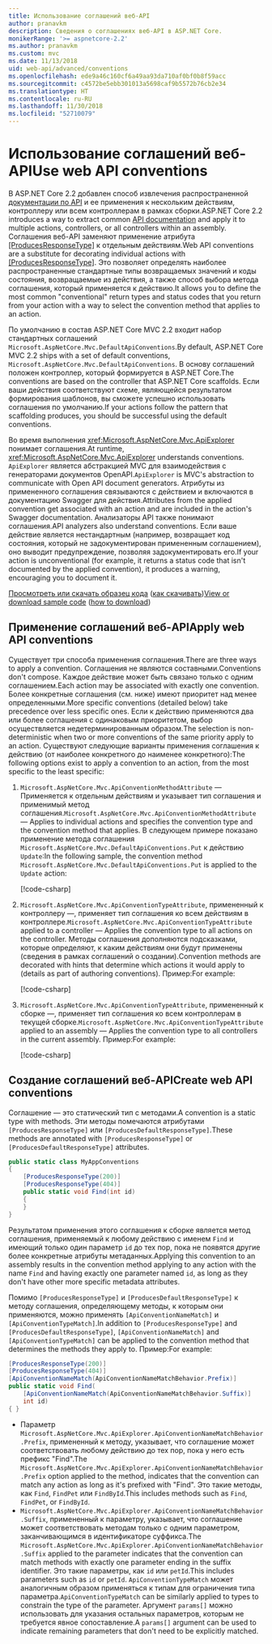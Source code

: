 ```yaml
---
title: Использование соглашений веб-API
author: pranavkm
description: Сведения о соглашениях веб-API в ASP.NET Core.
monikerRange: '>= aspnetcore-2.2'
ms.author: pranavkm
ms.custom: mvc
ms.date: 11/13/2018
uid: web-api/advanced/conventions
ms.openlocfilehash: ede9a46c160cf6a49aa93da710af0bf0b8f59acc
ms.sourcegitcommit: c4572be5ebb301013a5698caf9b5572b76cb2e34
ms.translationtype: HT
ms.contentlocale: ru-RU
ms.lasthandoff: 11/30/2018
ms.locfileid: "52710079"
---
```

# <a name="use-web-api-conventions"></a><span data-ttu-id="14501-103">Использование соглашений веб-API</span><span class="sxs-lookup"><span data-stu-id="14501-103">Use web API conventions</span></span>

<span data-ttu-id="14501-104">В ASP.NET Core 2.2 добавлен способ извлечения распространенной [документации по API](xref:tutorials/web-api-help-pages-using-swagger) и ее применения к нескольким действиям, контроллеру или всем контроллерам в рамках сборки.</span><span class="sxs-lookup"><span data-stu-id="14501-104">ASP.NET Core 2.2 introduces a way to extract common [API documentation](xref:tutorials/web-api-help-pages-using-swagger) and apply it to multiple actions, controllers, or all controllers within an assembly.</span></span> <span data-ttu-id="14501-105">Соглашения веб-API заменяют применение атрибута [[ProducesResponseType]](xref:Microsoft.AspNetCore.Mvc.ProducesResponseTypeAttribute) к отдельным действиям.</span><span class="sxs-lookup"><span data-stu-id="14501-105">Web API conventions are a substitute for decorating individual actions with [[ProducesResponseType]](xref:Microsoft.AspNetCore.Mvc.ProducesResponseTypeAttribute).</span></span> <span data-ttu-id="14501-106">Это позволяет определять наиболее распространенные стандартные типы возвращаемых значений и коды состояния, возвращаемые из действия, а также способ выбора метода соглашения, который применяется к действию.</span><span class="sxs-lookup"><span data-stu-id="14501-106">It allows you to define the most common "conventional" return types and status codes that you return from your action with a way to select the convention method that applies to an action.</span></span>

<span data-ttu-id="14501-107">По умолчанию в состав ASP.NET Core MVC 2.2 входит набор стандартных соглашений `Microsoft.AspNetCore.Mvc.DefaultApiConventions`.</span><span class="sxs-lookup"><span data-stu-id="14501-107">By default, ASP.NET Core MVC 2.2 ships with a set of default conventions, `Microsoft.AspNetCore.Mvc.DefaultApiConventions`.</span></span> <span data-ttu-id="14501-108">В основу соглашений положен контроллер, который формируется в ASP.NET Core.</span><span class="sxs-lookup"><span data-stu-id="14501-108">The conventions are based on the controller that ASP.NET Core scaffolds.</span></span> <span data-ttu-id="14501-109">Если ваши действия соответствуют схеме, являющейся результатом формирования шаблонов, вы сможете успешно использовать соглашения по умолчанию.</span><span class="sxs-lookup"><span data-stu-id="14501-109">If your actions follow the pattern that scaffolding produces, you should be successful using the default conventions.</span></span>

<span data-ttu-id="14501-110">Во время выполнения <xref:Microsoft.AspNetCore.Mvc.ApiExplorer> понимает соглашения.</span><span class="sxs-lookup"><span data-stu-id="14501-110">At runtime, <xref:Microsoft.AspNetCore.Mvc.ApiExplorer> understands conventions.</span></span> <span data-ttu-id="14501-111">`ApiExplorer` является абстракцией MVC для взаимодействия с генераторами документов OpenAPI.</span><span class="sxs-lookup"><span data-stu-id="14501-111">`ApiExplorer` is MVC's abstraction to communicate with Open API document generators.</span></span> <span data-ttu-id="14501-112">Атрибуты из примененного соглашения связываются с действием и включаются в документацию Swagger для действия.</span><span class="sxs-lookup"><span data-stu-id="14501-112">Attributes from the applied convention get associated with an action and are included in the action's Swagger documentation.</span></span> <span data-ttu-id="14501-113">Анализаторы API также понимают соглашения.</span><span class="sxs-lookup"><span data-stu-id="14501-113">API analyzers also understand conventions.</span></span> <span data-ttu-id="14501-114">Если ваше действие является нестандартным (например, возвращает код состояния, который не задокументирован примененным соглашением), оно выводит предупреждение, позволяя задокументировать его.</span><span class="sxs-lookup"><span data-stu-id="14501-114">If your action is unconventional (for example, it returns a status code that isn't documented by the applied convention), it produces a warning, encouraging you to document it.</span></span>

<span data-ttu-id="14501-115">[Просмотреть или скачать образец кода](https://github.com/aspnet/Docs/tree/master/aspnetcore/web-api/advanced/conventions/sample) ([как скачивать](xref:index#how-to-download-a-sample))</span><span class="sxs-lookup"><span data-stu-id="14501-115">[View or download sample code](https://github.com/aspnet/Docs/tree/master/aspnetcore/web-api/advanced/conventions/sample) ([how to download](xref:index#how-to-download-a-sample))</span></span>

## <a name="apply-web-api-conventions"></a><span data-ttu-id="14501-116">Применение соглашений веб-API</span><span class="sxs-lookup"><span data-stu-id="14501-116">Apply web API conventions</span></span>

<span data-ttu-id="14501-117">Существует три способа применения соглашения.</span><span class="sxs-lookup"><span data-stu-id="14501-117">There are three ways to apply a convention.</span></span> <span data-ttu-id="14501-118">Соглашения не являются составными.</span><span class="sxs-lookup"><span data-stu-id="14501-118">Conventions don't compose.</span></span> <span data-ttu-id="14501-119">Каждое действие может быть связано только с одним соглашением.</span><span class="sxs-lookup"><span data-stu-id="14501-119">Each action may be associated with exactly one convention.</span></span> <span data-ttu-id="14501-120">Более конкретные соглашения (см. ниже) имеют приоритет над менее определенными.</span><span class="sxs-lookup"><span data-stu-id="14501-120">More specific conventions (detailed below) take precedence over less specific ones.</span></span> <span data-ttu-id="14501-121">Если к действию применяются два или более соглашения с одинаковым приоритетом, выбор осуществляется недетерминированным образом.</span><span class="sxs-lookup"><span data-stu-id="14501-121">The selection is non-deterministic when two or more conventions of the same priority apply to an action.</span></span> <span data-ttu-id="14501-122">Существуют следующие варианты применения соглашения к действию (от наиболее конкретного до наименее конкретного):</span><span class="sxs-lookup"><span data-stu-id="14501-122">The following options exist to apply a convention to an action, from the most specific to the least specific:</span></span>

1. <span data-ttu-id="14501-123">`Microsoft.AspNetCore.Mvc.ApiConventionMethodAttribute` &mdash; Применяется к отдельным действиям и указывает тип соглашения и применимый метод соглашения.</span><span class="sxs-lookup"><span data-stu-id="14501-123">`Microsoft.AspNetCore.Mvc.ApiConventionMethodAttribute` &mdash; Applies to individual actions and specifies the convention type and the convention method that applies.</span></span> <span data-ttu-id="14501-124">В следующем примере показано применение метода соглашения `Microsoft.AspNetCore.Mvc.DefaultApiConventions.Put` к действию `Update`:</span><span class="sxs-lookup"><span data-stu-id="14501-124">In the following sample, the convention method `Microsoft.AspNetCore.Mvc.DefaultApiConventions.Put` is applied to the `Update` action:</span></span>

    [!code-csharp[](conventions/sample/Controllers/ContactsConventionController.cs?name=apiconventionmethod&highlight=2-3)]

1. <span data-ttu-id="14501-125">`Microsoft.AspNetCore.Mvc.ApiConventionTypeAttribute`, примененный к контроллеру &mdash;, применяет тип соглашения ко всем действиям в контроллере.</span><span class="sxs-lookup"><span data-stu-id="14501-125">`Microsoft.AspNetCore.Mvc.ApiConventionTypeAttribute` applied to a controller &mdash; Applies the convention type to all actions on the controller.</span></span> <span data-ttu-id="14501-126">Методы соглашения дополняются подсказками, которые определяют, к каким действиям они будут применены (сведения в рамках соглашений о создании).</span><span class="sxs-lookup"><span data-stu-id="14501-126">Convention methods are decorated with hints that determine which actions it would apply to (details as part of authoring conventions).</span></span> <span data-ttu-id="14501-127">Пример:</span><span class="sxs-lookup"><span data-stu-id="14501-127">For example:</span></span>

    [!code-csharp[](conventions/sample/Controllers/ContactsConventionController.cs?name=apiconventiontypeattribute)]

1. <span data-ttu-id="14501-128">`Microsoft.AspNetCore.Mvc.ApiConventionTypeAttribute`, примененный к сборке &mdash;, применяет тип соглашения ко всем контроллерам в текущей сборке.</span><span class="sxs-lookup"><span data-stu-id="14501-128">`Microsoft.AspNetCore.Mvc.ApiConventionTypeAttribute` applied to an assembly &mdash; Applies the convention type to all controllers in the current assembly.</span></span> <span data-ttu-id="14501-129">Пример:</span><span class="sxs-lookup"><span data-stu-id="14501-129">For example:</span></span>

    [!code-csharp[](conventions/sample/Startup.cs?name=apiconventiontypeattribute)]

## <a name="create-web-api-conventions"></a><span data-ttu-id="14501-130">Создание соглашений веб-API</span><span class="sxs-lookup"><span data-stu-id="14501-130">Create web API conventions</span></span>

<span data-ttu-id="14501-131">Соглашение — это статический тип с методами.</span><span class="sxs-lookup"><span data-stu-id="14501-131">A convention is a static type with methods.</span></span> <span data-ttu-id="14501-132">Эти методы помечаются атрибутами `[ProducesResponseType]` или `[ProducesDefaultResponseType]`.</span><span class="sxs-lookup"><span data-stu-id="14501-132">These methods are annotated with `[ProducesResponseType]` or `[ProducesDefaultResponseType]` attributes.</span></span>

```csharp
public static class MyAppConventions
{
    [ProducesResponseType(200)]
    [ProducesResponseType(404)]
    public static void Find(int id)
    {
    }
}
```

<span data-ttu-id="14501-133">Результатом применения этого соглашения к сборке является метод соглашения, применяемый к любому действию с именем `Find` и имеющий только один параметр `id` до тех пор, пока не появятся другие более конкретные атрибуты метаданных.</span><span class="sxs-lookup"><span data-stu-id="14501-133">Applying this convention to an assembly results in the convention method applying to any action with the name `Find` and having exactly one parameter named `id`, as long as they don't have other more specific metadata attributes.</span></span>

<span data-ttu-id="14501-134">Помимо `[ProducesResponseType]` и `[ProducesDefaultResponseType]` к методу соглашения, определяющему методы, к которым они применяются, можно применять `[ApiConventionNameMatch]` и `[ApiConventionTypeMatch]`.</span><span class="sxs-lookup"><span data-stu-id="14501-134">In addition to `[ProducesResponseType]` and `[ProducesDefaultResponseType]`, `[ApiConventionNameMatch]` and `[ApiConventionTypeMatch]` can be applied to the convention method that determines the methods they apply to.</span></span> <span data-ttu-id="14501-135">Пример:</span><span class="sxs-lookup"><span data-stu-id="14501-135">For example:</span></span>

```csharp
[ProducesResponseType(200)]
[ProducesResponseType(404)]
[ApiConventionNameMatch(ApiConventionNameMatchBehavior.Prefix)]
public static void Find(
    [ApiConventionNameMatch(ApiConventionNameMatchBehavior.Suffix)]
    int id)
{ }
```

* <span data-ttu-id="14501-136">Параметр `Microsoft.AspNetCore.Mvc.ApiExplorer.ApiConventionNameMatchBehavior.Prefix`, примененный к методу, указывает, что соглашение может соответствовать любому действию до тех пор, пока у него есть префикс "Find".</span><span class="sxs-lookup"><span data-stu-id="14501-136">The `Microsoft.AspNetCore.Mvc.ApiExplorer.ApiConventionNameMatchBehavior.Prefix` option applied to the method, indicates that the convention can match any action as long as it's prefixed with "Find".</span></span> <span data-ttu-id="14501-137">Это такие методы, как `Find`, `FindPet` или `FindById`.</span><span class="sxs-lookup"><span data-stu-id="14501-137">This includes methods such as `Find`, `FindPet`, or `FindById`.</span></span>
* <span data-ttu-id="14501-138">`Microsoft.AspNetCore.Mvc.ApiExplorer.ApiConventionNameMatchBehavior.Suffix`, примененный к параметру, указывает, что соглашение может соответствовать методам только с одним параметром, заканчивающимся в идентификаторе суффикса.</span><span class="sxs-lookup"><span data-stu-id="14501-138">The `Microsoft.AspNetCore.Mvc.ApiExplorer.ApiConventionNameMatchBehavior.Suffix` applied to the parameter indicates that the convention can match methods with exactly one parameter ending in the suffix identifier.</span></span> <span data-ttu-id="14501-139">Это такие параметры, как `id` или `petId`.</span><span class="sxs-lookup"><span data-stu-id="14501-139">This includes parameters such as `id` or `petId`.</span></span> <span data-ttu-id="14501-140">`ApiConventionTypeMatch` может аналогичным образом применяться к типам для ограничения типа параметра.</span><span class="sxs-lookup"><span data-stu-id="14501-140">`ApiConventionTypeMatch` can be similarly applied to types to constrain the type of the parameter.</span></span> <span data-ttu-id="14501-141">Аргумент `params[]` можно использовать для указания остальных параметров, которым не требуется явное сопоставление.</span><span class="sxs-lookup"><span data-stu-id="14501-141">A `params[]` argument can be used to indicate remaining parameters that don't need to be explicitly matched.</span></span>
